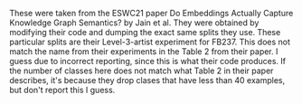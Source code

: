 These were taken from the ESWC21 paper Do Embeddings Actually Capture Knowledge Graph Semantics? by Jain et al.
They were obtained by modifying their code and dumping the exact same splits they use.
These particular splits are their Level-3-artist experiment for FB237.
This does not match the name from their experiments in the Table 2 from their paper.
I guess due to incorrect reporting, since this is what their code produces.
If the number of classes here does not match what Table 2 in their paper describes, it's because
    they drop clases that have less than 40 examples, but don't report this I guess.
